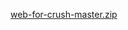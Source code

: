 [web-for-crush-master.zip](https://github.com/Quyetdepzai/Quyetdepzai/files/7282336/web-for-crush-master.zip)
